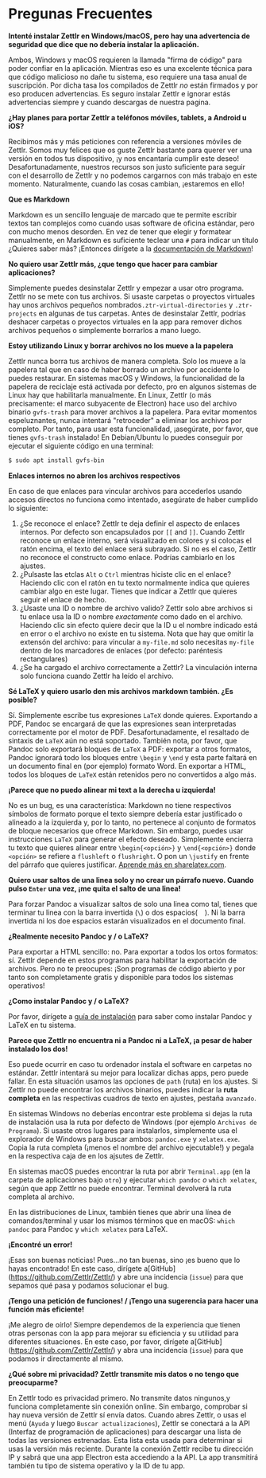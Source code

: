 # Pregunas Frecuentes

**Intenté instalar Zettlr en Windows/macOS, pero hay una advertencia de seguridad que dice que no debería instalar la aplicación.**

Ambos, Windows y macOS requieren la llamada "firma de código" para poder confiar en la aplicación. Mientras eso es una excelente técnica para que código malicioso no dañe tu sistema, eso requiere una tasa anual de suscripción. Por dicha tasa los compilados de Zettlr _no_ están firmados y por eso producen advertencias. Es seguro instalar Zettlr e ignorar estás advertencias siempre y cuando descargas de nuestra pagina.

**¿Hay planes para portar Zettlr a teléfonos móviles, tablets, a Android u iOS?**

Recibimos más y más peticiones con referencia a versiones móviles de Zettlr. Somos muy felices que os guste Zettlr bastante para querer ver una versión en todos tus dispositivo, ¡y nos encantaría cumplir este deseo! Desafortunadamente, nuestros recursos son justo suficiente para seguir con el desarrollo de Zettlr y no podemos cargarnos con más trabajo en este momento.  Naturalmente, cuando las cosas cambian, ¡estaremos en ello!

**Que es Markdown**

Markdown es un sencillo lenguaje de marcado que te permite escribir textos tan complejos como cuando usas software de oficina estándar, pero con mucho menos desorden. En vez de tener que elegir y formatear manualmente, en Markdown es suficiente teclear una `#` para indicar un título  ¿Quieres saber más? ¡Entonces dirígete a la [documentación de Markdown](reference/markdown-basics-es.md)!

**No quiero usar Zettlr más, ¿que tengo que hacer para cambiar aplicaciones?**

Simplemente puedes desinstalar Zettlr y empezar a usar otro programa. Zettlr no se mete con tus archivos. Si usaste carpetas o proyectos virtuales hay unos archivos pequeños nombrados`.ztr-virtual-directories` y `.ztr-projects` en algunas de tus carpetas. Antes de desinstalar Zettlr, podrías deshacer carpetas o proyectos virtuales en la app para remover dichos archivos pequeños o simplemente borrarlos a mano luego.

**Estoy utilizando Linux y borrar archivos no los mueve a la papelera**

Zettlr nunca borra tus archivos de manera completa. Solo los mueve a la papelera tal que en caso de haber borrado un archivo por accidente lo puedes restaurar. En sistemas macOS y Windows, la funcionalidad de la papelera de reciclaje está activada por defecto, pro en algunos sistemas de Linux hay que habilitarla manualmente. En Linux, Zettlr (o más precisamente: el marco subyacente de Electron) hace uso del archivo binario `gvfs-trash` para mover archivos a la papelera. Para evitar momentos espeluznantes, nunca intentará "retroceder" a eliminar los archivos por completo.  Por tanto, para usar esta funcionalidad, ¡asegúrate, por favor, que tienes `gvfs-trash` instalado! En Debian/Ubuntu lo puedes conseguir por ejecutar el siguiente código en una terminal:

```bash
$ sudo apt install gvfs-bin
```

**Enlaces internos no abren los archivos respectivos**

En caso de que enlaces para vincular archivos para accederlos usando accesos directos no funciona como intentado, asegúrate de haber cumplido lo siguiente:

1. ¿Se reconoce el enlace? Zettlr te deja definir el aspecto de enlaces internos. Por defecto son encapsulados por `[[` and `]]`. Cuando Zettlr reconoce un enlace interno, será visualizado en colores y si colocas el ratón encima, el texto del enlace será subrayado. Si no es el caso, Zettlr no reconoce el constructo como enlace. Podrías cambiarlo en los ajustes.
2. ¿Pulsaste las etclas `Alt` o `Ctrl` mientras hiciste clic en el enlace?  Haciendo clic con el ratón en tu texto normalmente indica que quieres cambiar algo en este lugar. Tienes que indicar a Zettlr que quieres seguir el enlace de hecho.
3. ¿Usaste una ID o nombre de archivo valido? Zettlr solo abre archivos si tu enlace usa la ID o nombre _exactamente_ como dado en el archivo. Haciendo clic sin efecto quiere decir que la ID u el nombre indicado está en error o el archivo no existe en tu sistema. Nota que hay que omitir la extensón del archivo: para vincular a `my-file.md` solo necesitas `my-file` dentro de los marcadores de enlaces (por defecto: paréntesis rectangulares) 
4. ¿Se ha cargado el archivo correctamente a Zettlr? La vinculación interna solo funciona cuando Zettlr ha leído el archivo.

**Sé LaTeX y quiero usarlo den mis archivos markdown también. ¿Es posible?**

Sí. Simplemente escribe tus expresiones `LaTeX` donde quieres. Exportando a PDF, Pandoc se encargará de que las expresiones sean interpretadas correctamente por el motor de PDF. Desafortunadamente, el resaltado de sintaxis de `LaTeX` aún no está soportado. También nota, por favor, que Pandoc solo exportará bloques de `LaTeX` a PDF: exportar a otros formatos, Pandoc ignorará todo los bloques entre `\begin` y `\end` y esta parte faltará en un documento final en (por ejemplo) formato Word.  En exportar a HTML, todos los bloques de `LaTeX` están retenidos pero no convertidos a algo más.

**¡Parece que no puedo alinear mi text a la derecha u izquierda!**

No es un bug, es una característica: Markdown no tiene respectivos símbolos de formato porque el texto siempre debería estar justificado o alineado a la izquierda y, por lo tanto, no pertenece al conjunto de formatos de bloque necesarios que ofrece Markdown. Sin embargo, puedes usar instrucciones `LaTeX` para generar el efecto deseado. Simplemente encierra tu texto que quieres alinear entre `\begin{<opción>}` y `\end{<opción>}` donde `<opción>` se refiere a `flushleft` o `flushright`. O pon un `\justify` en frente del párrafo que quieres justificar.  [Aprende más en sharelatex.com](https://www.sharelatex.com/learn/Text_alignment).

**Quiero usar saltos de una linea solo y no crear un párrafo nuevo. Cuando pulso `Enter` una vez, ¡me quita el salto de una linea!** 

Para forzar Pandoc a visualizar saltos de solo una linea como tal, tienes que terminar tu linea con la barra invertida (`\`) o dos espacios(`  `). Ni la barra invertida ni los doe espacios estarán visualizados en el documento final.

**¿Realmente necesito Pandoc y / o LaTeX?**

Para exportar a HTML sencillo: no. Para exportar a todos los ortos formatos: sí. Zettlr depende en estos programas para habilitar la exportación de archivos. Pero no te preocupes: ¡Son programas de código abierto y por tanto son completamente gratis y disponible para todos los sistemas operativos!

**¿Como instalar Pandoc y / o LaTeX?**

Por favor, dirígete a [guía de instalación](install-es.md) para saber como instalar Pandoc y LaTeX en tu sistema.

**Parece que Zettlr no encuentra ni a Pandoc ni a LaTeX, ¡a pesar de haber instalado los dos!**

Eso puede ocurrir en caso tu ordenador instala el software en carpetas no estándar. Zettlr intentará su mejor para localizar dichas apps, pero puede fallar. En esta situación usamos las opciones de `path` (ruta) en los ajustes. Si Zettlr no puede encontrar los archivos binarios, puedes indicar la **ruta completa** en las respectivas cuadros de texto en ajustes, pestaña `avanzado`.

En sistemas Windows no deberías encontrar este problema si dejas la ruta de instalación usa la ruta por defecto de Windows (por ejemplo `Archivos de Programa`). Si usaste otros lugares para instalarlos, simplemente usa el explorador de Windows para buscar ambos: `pandoc.exe` y `xelatex.exe`.  Copia la ruta completa (¡menos el nombre del archivo ejecutable!) y pegala en la respectiva caja de en los ajsutes de Zettlr.

En sistemas macOS puedes encontrar la ruta por abrir `Terminal.app` (en la carpeta de aplicaciones bajo `otro`) y ejecutar `which pandoc` _o_ `which xelatex`, según que app Zettlr no puede encontrar. Terminal devolverá la ruta completa al archivo.

En las distribuciones de Linux, también tienes que abrir una línea de comandos/terminal y usar los mismos términos que en macOS: `which pandoc` para Pandoc y `which xelatex` para LaTeX.

**¡Encontré un error!**

¡Esas son buenas noticias! Pues...no tan buenas, sino ¡es bueno que lo hayas encontrado! En este caso, dirígete a[GitHub] (https://github.com/Zettlr/Zettlr/) y abre una incidencia (`issue`) para que sepamos qué pasa y podamos solucionar el bug.

**¡Tengo una petición de funciones! / ¡Tengo una sugerencia para hacer una función más eficiente!**

¡Me alegro de oírlo! Siempre dependemos de la experiencia que tienen otras personas con la app para mejorar su eficiencia y su utilidad para diferentes situaciones. En este caso, por favor, dirígete a[GitHub] (https://github.com/Zettlr/Zettlr/) y abra una incidencia (`issue`) para que podamos ir directamente al mismo.

**¿Qué sobre mi privacidad? Zettlr transmite mis datos o no tengo que preocuparme?**

En Zettlr todo es privacidad primero. No transmite datos ningunos,y funciona completamente sin conexión online. Sin embargo, comprobar si hay nueva versión de Zettlr sí envía datos. Cuando abres Zettlr, o usas el menú (`Ayuda` y luego `Buscar actualizaciones`), Zettlr se conectará a la API (Interfaz de programación de aplicaciones) para descargar una lista de todas las versiones estrenadas. Esta lista esta usada para determinar si usas la versión más reciente. Durante la conexión Zettlr recibe tu dirección IP y sabrá que una app Electron esta accediendo a la API. La app transmitirá también tu tipo de sistema operativo y la ID de tu app.
